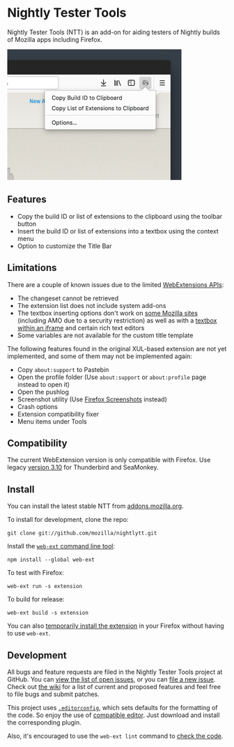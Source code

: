 # Nightly Tester Tools

Nightly Tester Tools (NTT) is an add-on for aiding testers of Nightly builds of Mozilla apps including Firefox.

<img src="screenshot.png" alt="Screenshot" width="400" height="300">

## Features

* Copy the build ID or list of extensions to the clipboard using the toolbar button
* Insert the build ID or list of extensions into a textbox using the context menu
* Option to customize the Title Bar

## Limitations

There are a couple of known issues due to the limited [WebExtensions APIs](https://developer.mozilla.org/Add-ons/WebExtensions/API):

* The changeset cannot be retrieved
* The extension list does not include system add-ons
* The textbox inserting options don't work on [some Mozilla sites](https://bugzilla.mozilla.org/show_bug.cgi?id=1310082) (including AMO due to a security restriction) as well as with a [textbox within an iframe](https://bugzilla.mozilla.org/show_bug.cgi?id=1405723) and certain rich text editors
* Some variables are not available for the custom title template

The following features found in the original XUL-based extension are not yet implemented, and some of them may not be implemented again:

* Copy `about:support` to Pastebin
* Open the profile folder (Use `about:support` or `about:profile` page instead to open it)
* Open the pushlog
* Screenshot utility (Use [Firefox Screenshots](https://support.mozilla.org/kb/firefox-screenshots) instead)
* Crash options
* Extension compatibility fixer
* Menu items under Tools

## Compatibility

The current WebExtension version is only compatible with Firefox. Use legacy [version 3.10](https://addons.mozilla.org/firefox/addon/nightly-tester-tools/versions/3.10) for Thunderbird and SeaMonkey.

## Install

You can install the latest stable NTT from [addons.mozilla.org](https://addons.mozilla.org/firefox/addon/nightly-tester-tools/).

To install for development, clone the repo:

```
git clone git://github.com/mozilla/nightlytt.git
```

Install the [`web-ext` command line tool](https://developer.mozilla.org/Add-ons/WebExtensions/Getting_started_with_web-ext):

```
npm install --global web-ext
```

To test with Firefox:

```
web-ext run -s extension
```

To build for release:
```
web-ext build -s extension
```

You can also [temporarily install the extension](https://developer.mozilla.org/Add-ons/WebExtensions/Temporary_Installation_in_Firefox) in your Firefox without having to use `web-ext`.

## Development

All bugs and feature requests are filed in the Nightly Tester Tools project at GitHub. You can [view the list of open issues](https://github.com/mozilla/nightlytt/issues), or you can [file a new issue](https://github.com/mozilla/nightlytt/issues/new). Check out [the wiki](https://wiki.mozilla.org/Auto-tools/Projects/NightlyTesterTools) for a list of current and proposed features and feel free to file bugs and submit patches.

This project uses [`.editorconfig`](http://editorconfig.org/#overview), which sets defaults for the formatting of the code. So enjoy the use of [compatible editor](http://editorconfig.org/#download). Just download and install the corresponding plugin.

Also, it's encouraged to use the `web-ext lint` command to [check the code](https://developer.mozilla.org/Add-ons/WebExtensions/Getting_started_with_web-ext#Checking_for_code_lint).
